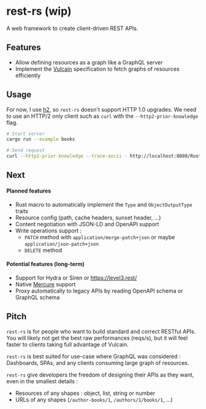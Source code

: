 # rest-rs (wip)

A web framework to create client-driven REST APIs.

## Features 

* Allow defining resources as a graph like a GraphQL server
* Implement the [Vulcain](https://github.com/dunglas/vulcain) specification to fetch graphs of resources efficiently

## Usage

For now, I use [h2](https://github.com/hyperium/h2), so `rest-rs` doesn't support HTTP 1.0 upgrades. 
We need to use an HTTP/2 only client such as `curl` with the `--http2-prior-knowledge` flag.

```bash
# Start server
cargo run --example books 

# Send request
curl --http2-prior-knowledge --trace-ascii - http://localhost:8080/Root/1
```

## Next

#### Planned features

* Rust macro to automatically implement the `Type` and `ObjectOutputType` traits
* Resource config (path, cache headers, sunset header, ...)
* Content negotiation with JSON-LD and OpenAPI support
* Write operations support :
    * `PATCH` method with `application/merge-patch+json` or maybe `application/json-patch+json`
    * `DELETE` method

#### Potential features (long-term)

* Support for Hydra or Siren or https://level3.rest/
* Native [Mercure](https://github.com/dunglas/mercure) support
* Proxy automatically to legacy APIs by reading OpenAPI schema or GraphQL schema

## Pitch 

`rest-rs` is for people who want to build standard and correct RESTful APIs. 
You will likely not get the best raw performances (reqs/s), but it will feel faster to clients taking full advantage of Vulcain. 

`rest-rs` is best suited for use-case where GraphQL was considered : Dashboards, SPAs, and any clients consuming large graph of resources.

`rest-rs` give developers the freedom of designing their APIs as they want, even in the smallest details :  
  * Resources of any shapes : object, list, string or number
  * URLs of any shapes (`/author-books/1`, `/authors/1/books/1`, ...)

